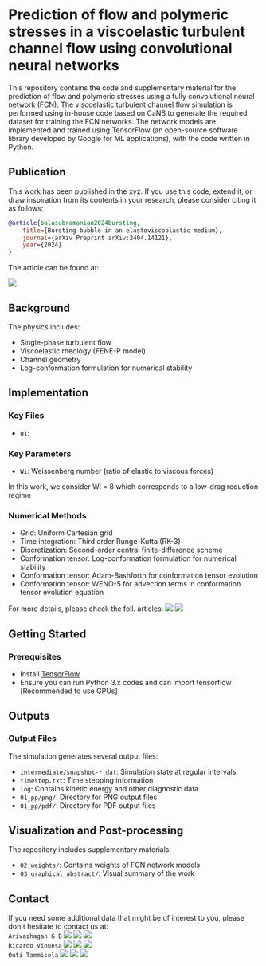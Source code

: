# Prediction of flow and polymeric stresses  in a viscoelastic turbulent channel flow using convolutional neural networks

This repository contains the code and supplementary material for the prediction of flow and polymeric stresses using a fully convolutional neural network (FCN). The viscoelastic turbulent channel flow simulation is performed using in-house code based on CaNS to generate the required dataset for training the FCN networks. The network models are implemented and trained using TensorFlow (an open-source software library developed by Google for ML applications), with the code written in Python.

## Publication

This work has been published in the xyz. If you use this code, extend it, or draw inspiration from its contents in your research, please consider citing it as follows:

```bibtex
@article{balasubramanian2024bursting, 
    title={Bursting bubble in an elastoviscoplastic medium},
    journal={arXiv Preprint arXiv:2404.14121},
    year={2024}
}
```

The article can be found at: 

[![](https://img.shields.io/badge/arXiv-4b4b4b?style=flat&logo=arxiv&link=https://arxiv.org/pdf/2404.14121.pdf)](https://arxiv.org/pdf/2404.14121.pdf)

## Background

The physics includes:
- Single-phase turbulent flow
- Viscoelastic rheology (FENE-P model)
- Channel geometry
- Log-conformation formulation for numerical stability

## Implementation

### Key Files
- `01`: 

### Key Parameters
- `Wi`: Weissenberg number (ratio of elastic to viscous forces)

In this work, we consider Wi = 8 which corresponds to a low-drag reduction regime

### Numerical Methods
- Grid: Uniform Cartesian grid
- Time integration: Third order Runge-Kutta (RK-3)
- Discretization: Second-order central finite-difference scheme
- Conformation tensor: Log-conformation formulation for numerical stability
- Conformation tensor: Adam-Bashforth for conformation tensor evolution
- Conformation tensor: WENO-5 for advection terms in conformation tensor evolution equation

For more details, please check the foll. articles:
[![](https://img.shields.io/badge/Journal%20of%20Fluid%20Mechanics-10.1017/jfm.2021.789-blue)](https://doi.org/10.1017/jfm.2021.789)
[![](https://img.shields.io/badge/Journal%20of%20Fluid%20Mechanics-10.1017/jfm.2018.591-blue)](https://doi.org/10.1017/jfm.2018.591)

## Getting Started

### Prerequisites
- Install [TensorFlow](https://www.tensorflow.org)
- Ensure you can run Python 3.x codes and can import tensorflow [Recommended to use GPUs]

## Outputs

### Output Files

The simulation generates several output files:
- `intermediate/snapshot-*.dat`: Simulation state at regular intervals
- `timestep.txt`: Time stepping information
- `log`: Contains kinetic energy and other diagnostic data
- `01_pp/png/`: Directory for PNG output files
- `01_pp/pdf/`: Directory for PDF output files

## Visualization and Post-processing

The repository includes supplementary materials:
- `02_weights/`: Contains weights of FCN network models
- `03_graphical_abstract/`: Visual summary of the work


## Contact

If you need some additional data that might be of interest to you, please don't hesitate to contact us at:\
``Arivazhagan G B`` [![](https://img.shields.io/badge/Mail-blue?style=flat&logo=microsoftoutlook&link=mailto:argb@mech.kth.se)](mailto:argb@mech.kth.se) [![](https://img.shields.io/badge/Scholar-4b4b4b?style=flat&logo=googlescholar&link=https://scholar.google.com/citations?user=xyheRZ8AAAAJ&hl=en)](https://scholar.google.com/citations?user=xyheRZ8AAAAJ&hl=en) [![](https://img.shields.io/badge/LinkedIn-blue?style=flat&logo=linkedin&link=https://www.linkedin.com/in/arivazhagan-geetha-balasubramanian-648b8567/)](https://www.linkedin.com/in/arivazhagan-geetha-balasubramanian-648b8567/)\
``Ricardo Vinuesa`` [![](https://img.shields.io/badge/Mail-blue?style=flat&logo=microsoftoutlook&link=mailto:rvinuesa@mech.kth.se)](mailto:rvinuesa@mech.kth.se) [![](https://img.shields.io/badge/Scholar-4b4b4b?style=flat&logo=googlescholar&link=https://scholar.google.com/citations?user=UbyF8_oAAAAJ&hl=en&oi=ao)](https://scholar.google.com/citations?user=UbyF8_oAAAAJ&hl=en&oi=ao) [![](https://img.shields.io/badge/LinkedIn-blue?style=flat&logo=linkedin&link=https://www.linkedin.com/in/ricardo-vinuesa-91823918/)](https://www.linkedin.com/in/ricardo-vinuesa-91823918/)\
``Outi Tammisola`` [![](https://img.shields.io/badge/Mail-blue?style=flat&logo=microsoftoutlook&link=mailto:outi@mech.kth.se)](mailto:outi@mech.kth.se) [![](https://img.shields.io/badge/Scholar-4b4b4b?style=flat&logo=googlescholar&link=https://scholar.google.com/citations?user=XSKb9YAAAAAJ&hl=en&oi=ao)](https://scholar.google.com/citations?user=XSKb9YAAAAAJ&hl=en&oi=ao) [![](https://img.shields.io/badge/LinkedIn-blue?style=flat&logo=linkedin&link=https://www.linkedin.com/in/outi-tammisola-8b2b6511/)](https://www.linkedin.com/in/outi-tammisola-8b2b6511/)
